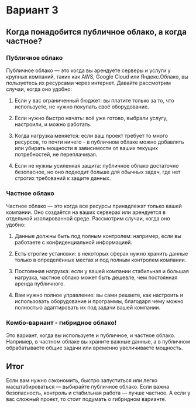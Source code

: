 # Вариант 3
## Когда понадобится публичное облако, а когда частное?


### Публичное облако

Публичное облако — это когда вы арендуете серверы и услуги у крупных компаний, таких как AWS, Google Cloud или Яндекс.Облако, вы пользуетесь их ресурсами через интернет. Давайте рассмотрим случаи, когда оно удобно:

1. Если у вас ограниченный бюджет: вы платите только за то, что используете, не нужно покупать своё оборудование.

2. Если нужно быстро начать: всё уже готово, выбрали услугу, настроили, и можно работать.

3. Когда нагрузка меняется: если ваш проект  требует то много ресурсов, то почти ничего - в публичном облаке можно добавлять или убирать мощности в зависимости от ваших текущих потребностей, не переплачивая.

4. Если не нужны усиленная защита: публичное облако достаточно безопасное, но оно подходит больше для обычных задач, где нет строгих требований к защите данных.

### Частное облако

Частное облако — это когда все ресурсы принадлежат только вашей компании. Оно создаётся на ваших серверах или арендуется в отдельной изолированной среде.  Рассмотрим случаи, когда оно удобно:

1. Данные должны быть под полным контролем: например, если вы работаете с конфиденциальной информацией.

2. Есть строгие установки: в некоторых сферах нужно хранить данные только в определённых местах и под полным контролем компании.

3. Постоянная нагрузка: если у вашей компании стабильная и большая нагрузка, частное облако может быть дешевле, чем постоянная аренда публичного.

4. Вам нужно полное управление: вы сами решаете, как настроить и использовать оборудование и программы, благодаря чему можно полностью адаптировать их под задачи вашей компании.

### Комбо-вариант -  гибридное облако!

Это вариант, когда вы используете и публичное, и частное облако. Например, в частном облаке вы храните важные данные, а в публичном обрабатываете общие задачи или временно увеличиваете мощность.

## Итог

Если вам нужно сэкономить, быстро запуститься или легко масштабироваться — выбирайте публичное облако. Если важна безопасность, контроль и стабильная работа — лучше частное. А если у вас сложный проект, то стоит подумать о гибридном варианте.


